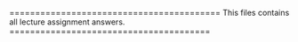 =========================================    This files contains all lecture assignment answers.   =======================================
